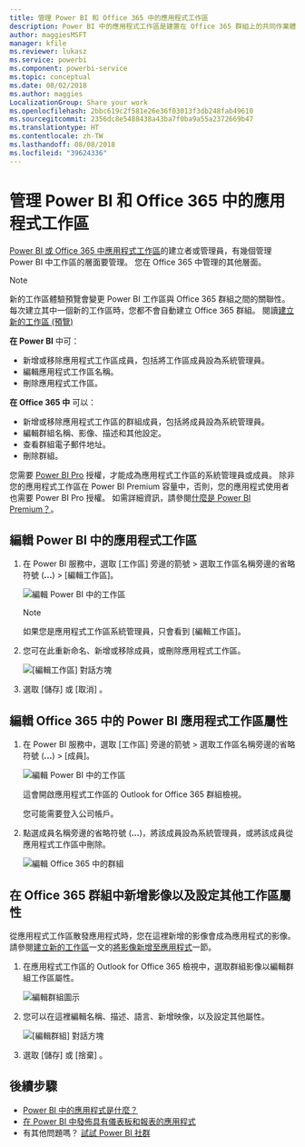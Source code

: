 ```yaml
---
title: 管理 Power BI 和 Office 365 中的應用程式工作區
description: Power BI 中的應用程式工作區是建置在 Office 365 群組上的共同作業體驗。 管理 Power BI 和 Office 365 中的應用程式工作區。
author: maggiesMSFT
manager: kfile
ms.reviewer: lukasz
ms.service: powerbi
ms.component: powerbi-service
ms.topic: conceptual
ms.date: 08/02/2018
ms.author: maggies
LocalizationGroup: Share your work
ms.openlocfilehash: 2bbc619c2f581e26e36f03013f3db248fab49610
ms.sourcegitcommit: 2356dc8e5488438a43ba7f0ba9a55a2372669b47
ms.translationtype: HT
ms.contentlocale: zh-TW
ms.lasthandoff: 08/08/2018
ms.locfileid: "39624336"
---
```

# <a name="manage-your-app-workspace-in-power-bi-and-office-365"></a>管理 Power BI 和 Office 365 中的應用程式工作區
[Power BI 或 Office 365 中應用程式工作區](service-install-use-apps.md)的建立者或管理員，有幾個管理 Power BI 中工作區的層面要管理。 您在 Office 365 中管理的其他層面。 

> [!NOTE]
> 新的工作區體驗預覽會變更 Power BI 工作區與 Office 365 群組之間的關聯性。 每次建立其中一個新的工作區時，您都不會自動建立 Office 365 群組。 閱讀[建立新的工作區 (預覽)](service-create-the-new-workspaces.md)

**在 Power BI** 中可：

* 新增或移除應用程式工作區成員，包括將工作區成員設為系統管理員。
* 編輯應用程式工作區名稱。
* 刪除應用程式工作區。

**在 Office 365 中** 可以：

* 新增或移除應用程式工作區的群組成員，包括將成員設為系統管理員。
* 編輯群組名稱、影像、描述和其他設定。
* 查看群組電子郵件地址。
* 刪除群組。

您需要 [Power BI Pro](service-free-vs-pro.md) 授權，才能成為應用程式工作區的系統管理員或成員。 除非您的應用程式工作區在 Power BI Premium 容量中，否則，您的應用程式使用者也需要 Power BI Pro 授權。 如需詳細資訊，請參閱[什麼是 Power BI Premium？](service-premium.md)。

## <a name="edit-your-app-workspace-in-power-bi"></a>編輯 Power BI 中的應用程式工作區
1. 在 Power BI 服務中，選取 [工作區] 旁邊的箭號 > 選取工作區名稱旁邊的省略符號 (**...**) > [編輯工作區]。 
   
   ![編輯 Power BI 中的工作區](media/service-manage-app-workspace-in-power-bi-and-office-365/power-bi-app-ellipsis.png)
   
   > [!NOTE]
   > 如果您是應用程式工作區系統管理員，只會看到 [編輯工作區]。
   > 
   > 
2. 您可在此重新命名、新增或移除成員，或刪除應用程式工作區。 
   
   ![[編輯工作區] 對話方塊](media/service-manage-app-workspace-in-power-bi-and-office-365/power-bi-app-edit-workspace.png)
3. 選取 [儲存]  或 [取消] 。

## <a name="edit-power-bi-app-workspace-properties-in-office-365"></a>編輯 Office 365 中的 Power BI 應用程式工作區屬性
1. 在 Power BI 服務中，選取 [工作區]  旁邊的箭號 > 選取工作區名稱旁邊的省略符號 (**...**) > [成員]。 
   
   ![編輯 Power BI 中的工作區](media/service-manage-app-workspace-in-power-bi-and-office-365/power-bi-app-ellipsis.png)
   
   這會開啟應用程式工作區的 Outlook for Office 365 群組檢視。
   
   您可能需要登入公司帳戶。
2. 點選成員名稱旁邊的省略符號 (**...**)，將該成員設為系統管理員，或將該成員從應用程式工作區中刪除。 
   
   ![編輯 Office 365 中的群組](media/service-manage-app-workspace-in-power-bi-and-office-365/pbi_managegroupo365.png)

## <a name="add-an-image-and-set-other-workspace-properties-in-the-office-365-group"></a>在 Office 365 群組中新增影像以及設定其他工作區屬性
從應用程式工作區散發應用程式時，您在這裡新增的影像會成為應用程式的影像。 請參閱[建立新的工作區](service-create-workspaces.md)一文的[將影像新增至應用程式](service-create-workspaces.md#add-an-image-to-your-office-365-app-workspace-optional)一節。

1. 在應用程式工作區的 Outlook for Office 365 檢視中，選取群組影像以編輯群組工作區屬性。
   
   ![編輯群組圖示](media/service-manage-app-workspace-in-power-bi-and-office-365/pbi_editgroupo365.png)
2. 您可以在這裡編輯名稱、描述、語言、新增映像，以及設定其他屬性。
   
   ![[編輯群組] 對話方塊](media/service-manage-app-workspace-in-power-bi-and-office-365/pbi_editgrpo365dialog.png)
3. 選取 [儲存]  或 [捨棄] 。

## <a name="next-steps"></a>後續步驟
* [Power BI 中的應用程式是什麼？](service-install-use-apps.md)
* [在 Power BI 中發佈具有儀表板和報表的應用程式](service-create-distribute-apps.md)
* 有其他問題嗎？ [試試 Power BI 社群](http://community.powerbi.com/)

